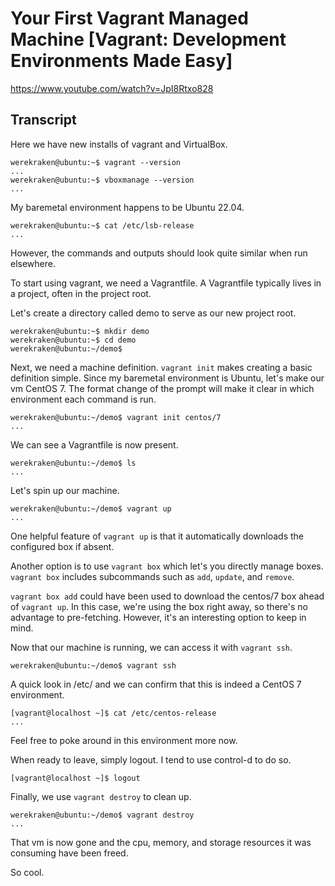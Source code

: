 # Your First Vagrant Managed Machine [Vagrant: Development Environments Made Easy]

https://www.youtube.com/watch?v=JpI8Rtxo828

## Transcript

Here we have new installs of vagrant and VirtualBox.
```
werekraken@ubuntu:~$ vagrant --version
...
werekraken@ubuntu:~$ vboxmanage --version
...
```

My baremetal environment happens to be Ubuntu 22.04.
```
werekraken@ubuntu:~$ cat /etc/lsb-release
...
```
However, the commands and outputs should look quite similar when run elsewhere.

To start using vagrant, we need a Vagrantfile. A Vagrantfile typically lives in a project, often in the project root.

Let's create a directory called demo to serve as our new project root.
```
werekraken@ubuntu:~$ mkdir demo
werekraken@ubuntu:~$ cd demo
werekraken@ubuntu:~/demo$ 
```

Next, we need a machine definition. `vagrant init` makes creating a basic definition simple. Since my baremetal environment is Ubuntu, let's make our vm CentOS 7. The format change of the prompt will make it clear in which environment each command is run.
```
werekraken@ubuntu:~/demo$ vagrant init centos/7
...
```

We can see a Vagrantfile is now present.
```
werekraken@ubuntu:~/demo$ ls
...
```

Let's spin up our machine.
```
werekraken@ubuntu:~/demo$ vagrant up
...
```

One helpful feature of `vagrant up` is that it automatically downloads the configured box if absent.

Another option is to use `vagrant box` which let's you directly manage boxes. `vagrant box` includes subcommands such as `add`, `update`, and `remove`.

`vagrant box add` could have been used to download the centos/7 box ahead of `vagrant up`. In this case, we're using the box right away, so there's no advantage to pre-fetching. However, it's an interesting option to keep in mind.

Now that our machine is running, we can access it with `vagrant ssh`.
```
werekraken@ubuntu:~/demo$ vagrant ssh
```

A quick look in /etc/ and we can confirm that this is indeed a CentOS 7 environment.
```
[vagrant@localhost ~]$ cat /etc/centos-release
...
```

Feel free to poke around in this environment more now.

When ready to leave, simply logout. I tend to use control-d to do so.
```
[vagrant@localhost ~]$ logout
```

Finally, we use `vagrant destroy` to clean up.
```
werekraken@ubuntu:~/demo$ vagrant destroy
...
```
That vm is now gone and the cpu, memory, and storage resources it was consuming have been freed.

So cool.
